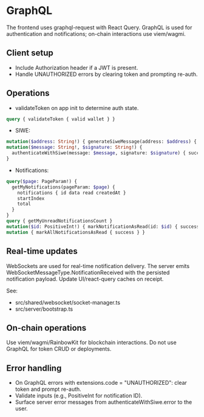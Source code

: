 # GraphQL

The frontend uses graphql-request with React Query. GraphQL is used for authentication and notifications; on-chain interactions use viem/wagmi.

## Client setup

- Include Authorization header if a JWT is present.
- Handle UNAUTHORIZED errors by clearing token and prompting re-auth.

## Operations

- validateToken on app init to determine auth state.
```graphql
query { validateToken { valid wallet } }
```

- SIWE:
```graphql
mutation($address: String!) { generateSiweMessage(address: $address) { message nonce } }
mutation($message: String!, $signature: String!) {
  authenticateWithSiwe(message: $message, signature: $signature) { success token wallet error }
}
```

- Notifications:
```graphql
query($page: PageParam!) {
  getMyNotifications(pageParam: $page) {
    notifications { id data read createdAt }
    startIndex
    total
  }
}
query { getMyUnreadNotificationsCount }
mutation($id: PositiveInt!) { markNotificationAsRead(id: $id) { success } }
mutation { markAllNotificationsAsRead { success } }
```

## Real-time updates

WebSockets are used for real-time notification delivery. The server emits WebSocketMessageType.NotificationReceived with the persisted notification payload. Update UI/react-query caches on receipt.

See:
- src/shared/websocket/socket-manager.ts
- src/server/bootstrap.ts

## On-chain operations

Use viem/wagmi/RainbowKit for blockchain interactions. Do not use GraphQL for token CRUD or deployments.

## Error handling

- On GraphQL errors with extensions.code = "UNAUTHORIZED": clear token and prompt re-auth.
- Validate inputs (e.g., PositiveInt for notification ID).
- Surface server error messages from authenticateWithSiwe.error to the user.
